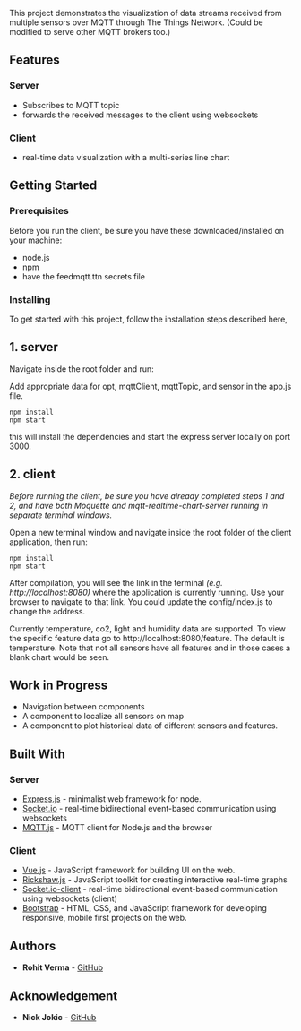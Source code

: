 This project demonstrates the visualization of data streams received from multiple sensors over MQTT through The Things Network. (Could be modified to serve other MQTT brokers too.)

## Features
### Server
+ Subscribes to MQTT topic
+ forwards the received messages to the client using websockets


### Client
+ real-time data visualization with a multi-series line chart

## Getting Started

### Prerequisites

Before you run the client, be sure you have these downloaded/installed on your machine:

+ node.js
+ npm
+ have the feedmqtt.ttn secrets file

### Installing

To get started with this project, follow the installation steps described here,


## 1. server

Navigate inside the root folder and run:

Add appropriate data for opt, mqttClient, mqttTopic, and sensor in the app.js file.

```
npm install
npm start
```

this will install the dependencies and start the express server locally on port 3000.


## 2. client

*Before running the client, be sure you have already completed steps 1 and 2, and have both Moquette and mqtt-realtime-chart-server running in separate terminal windows.*

Open a new terminal window and navigate inside the root folder of the client application, then run:

```
npm install
npm start
```

After compilation, you will see the link in the terminal *(e.g. http://localhost:8080)* where the application is currently running. Use your browser to navigate to that link. You could update the config/index.js to change the address.

Currently temperature, co2, light and humidity data are supported. To view the specific feature data go to http://localhost:8080/feature. The default is temperature. Note that not all sensors have all features and in those cases a blank chart would be seen.


## Work in Progress
+ Navigation between components
+ A component to localize all sensors on map
+ A component to plot historical data of different sensors and features.


## Built With


### Server
* [Express.js](https://github.com/expressjs/express) - minimalist web framework for node.
* [Socket.io](https://github.com/socketio/socket.io) - real-time bidirectional event-based communication using websockets
* [MQTT.js](https://github.com/mqttjs/MQTT.js) - MQTT client for Node.js and the browser 

### Client
* [Vue.js](https://github.com/vuejs/vue) - JavaScript framework for building UI on the web.
* [Rickshaw.js](https://github.com/shutterstock/rickshaw) - JavaScript toolkit for creating interactive real-time graphs
* [Socket.io-client](https://github.com/socketio/socket.io) - real-time bidirectional event-based communication using websockets (client)
* [Bootstrap](https://github.com/twbs/bootstrap) - HTML, CSS, and JavaScript framework for developing responsive, mobile first projects on the web.



## Authors

* **Rohit Verma** - [GitHub](https://github.com/rv355)

## Acknowledgement

* **Nick Jokic** - [GitHub](https://github.com/NickJokic)

